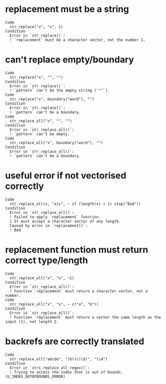 # replacement must be a string

    Code
      str_replace("x", "x", 1)
    Condition
      Error in `str_replace()`:
      ! `replacement` must be a character vector, not the number 1.

# can't replace empty/boundary

    Code
      str_replace("x", "", "")
    Condition
      Error in `str_replace()`:
      ! `pattern` can't be the empty string (`""`).
    Code
      str_replace("x", boundary("word"), "")
    Condition
      Error in `str_replace()`:
      ! `pattern` can't be a boundary.
    Code
      str_replace_all("x", "", "")
    Condition
      Error in `str_replace_all()`:
      ! `pattern` can't be empty.
    Code
      str_replace_all("x", boundary("word"), "")
    Condition
      Error in `str_replace_all()`:
      ! `pattern` can't be a boundary.

# useful error if not vectorised correctly

    Code
      str_replace_all(x, "a|c", ~ if (length(x) > 1) stop("Bad"))
    Condition
      Error in `str_replace_all()`:
      ! Failed to apply `replacement` function.
      i It must accept a character vector of any length.
      Caused by error in `replacement()`:
      ! Bad

# replacement function must return correct type/length

    Code
      str_replace_all("x", "x", ~1)
    Condition
      Error in `str_replace_all()`:
      ! Function `replacement` must return a character vector, not a number.
    Code
      str_replace_all("x", "x", ~ c("a", "b"))
    Condition
      Error in `str_replace_all()`:
      ! Function `replacement` must return a vector the same length as the input (1), not length 2.

# backrefs are correctly translated

    Code
      str_replace_all("abcde", "(b)(c)(d)", "\\4")
    Condition
      Error in `stri_replace_all_regex()`:
      ! Trying to access the index that is out of bounds. (U_INDEX_OUTOFBOUNDS_ERROR)

